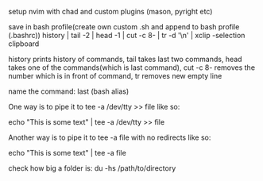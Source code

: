 setup nvim with chad and custom plugins (mason, pyright etc)

save in bash profile(create own custom .sh and append to bash profile (.bashrc))
history | tail -2 | head -1 |  cut -c 8- | tr -d '\n' | xclip -selection clipboard

history prints history of commands, tail takes last two commands, head takes one of the commands(which is last command), cut -c 8- removes the number which is in front of command, tr removes new empty line
 
name the command: last (bash alias)



One way is to pipe it to tee -a /dev/tty >> file like so:

echo "This is some text" | tee -a /dev/tty >> file

Another way is to pipe it to tee -a file with no redirects like so:

echo "This is some text" | tee -a file

check how big a folder is:
du -hs /path/to/directory


